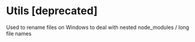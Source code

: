 # Utils \[deprecated\]

Used to rename files on Windows to deal with nested node_modules / long file names
